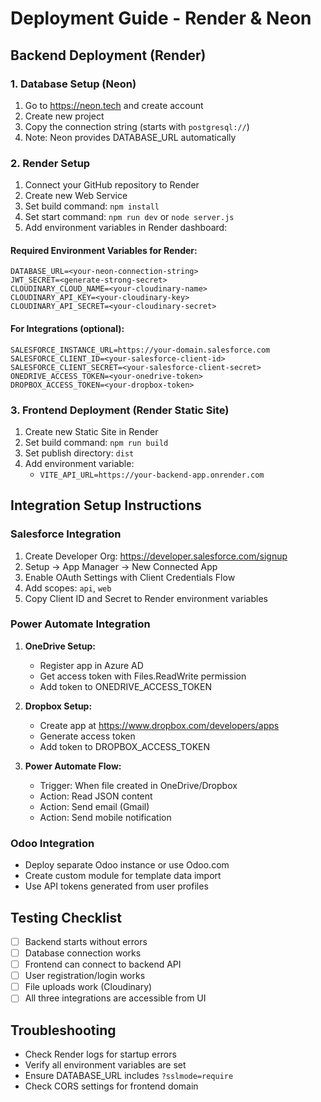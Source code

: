 # Deployment Guide - Render & Neon

## Backend Deployment (Render)

### 1. Database Setup (Neon)
1. Go to https://neon.tech and create account
2. Create new project
3. Copy the connection string (starts with `postgresql://`)
4. Note: Neon provides DATABASE_URL automatically

### 2. Render Setup
1. Connect your GitHub repository to Render
2. Create new Web Service
3. Set build command: `npm install`
4. Set start command: `npm run dev` or `node server.js`
5. Add environment variables in Render dashboard:

#### Required Environment Variables for Render:
```
DATABASE_URL=<your-neon-connection-string>
JWT_SECRET=<generate-strong-secret>
CLOUDINARY_CLOUD_NAME=<your-cloudinary-name>
CLOUDINARY_API_KEY=<your-cloudinary-key>
CLOUDINARY_API_SECRET=<your-cloudinary-secret>
```

#### For Integrations (optional):
```
SALESFORCE_INSTANCE_URL=https://your-domain.salesforce.com
SALESFORCE_CLIENT_ID=<your-salesforce-client-id>
SALESFORCE_CLIENT_SECRET=<your-salesforce-client-secret>
ONEDRIVE_ACCESS_TOKEN=<your-onedrive-token>
DROPBOX_ACCESS_TOKEN=<your-dropbox-token>
```

### 3. Frontend Deployment (Render Static Site)
1. Create new Static Site in Render
2. Set build command: `npm run build`
3. Set publish directory: `dist`
4. Add environment variable:
   - `VITE_API_URL=https://your-backend-app.onrender.com`

## Integration Setup Instructions

### Salesforce Integration
1. Create Developer Org: https://developer.salesforce.com/signup
2. Setup → App Manager → New Connected App
3. Enable OAuth Settings with Client Credentials Flow
4. Add scopes: `api`, `web`
5. Copy Client ID and Secret to Render environment variables

### Power Automate Integration
1. **OneDrive Setup:**
   - Register app in Azure AD
   - Get access token with Files.ReadWrite permission
   - Add token to ONEDRIVE_ACCESS_TOKEN

2. **Dropbox Setup:**
   - Create app at https://www.dropbox.com/developers/apps
   - Generate access token
   - Add token to DROPBOX_ACCESS_TOKEN

3. **Power Automate Flow:**
   - Trigger: When file created in OneDrive/Dropbox
   - Action: Read JSON content
   - Action: Send email (Gmail)
   - Action: Send mobile notification

### Odoo Integration
- Deploy separate Odoo instance or use Odoo.com
- Create custom module for template data import
- Use API tokens generated from user profiles

## Testing Checklist
- [ ] Backend starts without errors
- [ ] Database connection works
- [ ] Frontend can connect to backend API
- [ ] User registration/login works
- [ ] File uploads work (Cloudinary)
- [ ] All three integrations are accessible from UI

## Troubleshooting
- Check Render logs for startup errors
- Verify all environment variables are set
- Ensure DATABASE_URL includes `?sslmode=require`
- Check CORS settings for frontend domain

